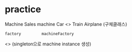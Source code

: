 # practice

Machine Sales
    machine         Car
<<interface>>       Train
                    Airplane
                    (구체클래스)

    factory         machineFactory
<<interface>>       (singleton으로 machine instance 생성)

